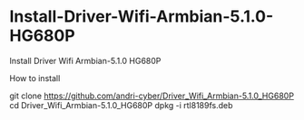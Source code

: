 # Install-Driver-Wifi-Armbian-5.1.0-HG680P

Install Driver Wifi Armbian-5.1.0 HG680P

How to install

git clone https://github.com/andri-cyber/Driver_Wifi_Armbian-5.1.0_HG680P
cd Driver_Wifi_Armbian-5.1.0_HG680P
dpkg -i rtl8189fs.deb
